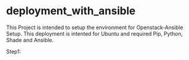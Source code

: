 # deployment_with_ansible
This Project is intended to setup the environment for Openstack-Ansible Setup.
This deployment is intented for Ubuntu and required Pip, Python, Shade and Ansible.

Step1: 
